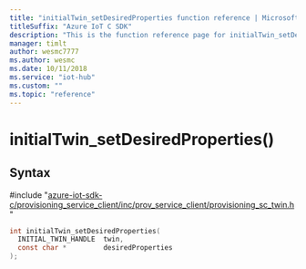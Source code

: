 ```yaml
---                             
title: "initialTwin_setDesiredProperties function reference | Microsoft Docs" 
titleSuffix: "Azure IoT C SDK"            
description: "This is the function reference page for initialTwin_setDesiredProperties() in the Azure IoT C SDK. This SDK is used with Azure IoT Hub and Azure IoT Hub Device Provisioning Service"            
manager: timlt                 
author: wesmc7777              
ms.author: wesmc               
ms.date: 10/11/2018                    
ms.service: "iot-hub"             
ms.custom: ""                
ms.topic: "reference"        
---                            
```


# initialTwin_setDesiredProperties()

## Syntax

\#include "[azure-iot-sdk-c/provisioning_service_client/inc/prov_service_client/provisioning_sc_twin.h](../provisioning-sc-twin-h.md)"  
```C
int initialTwin_setDesiredProperties(
  INITIAL_TWIN_HANDLE  twin,
  const char *         desiredProperties
);
```

